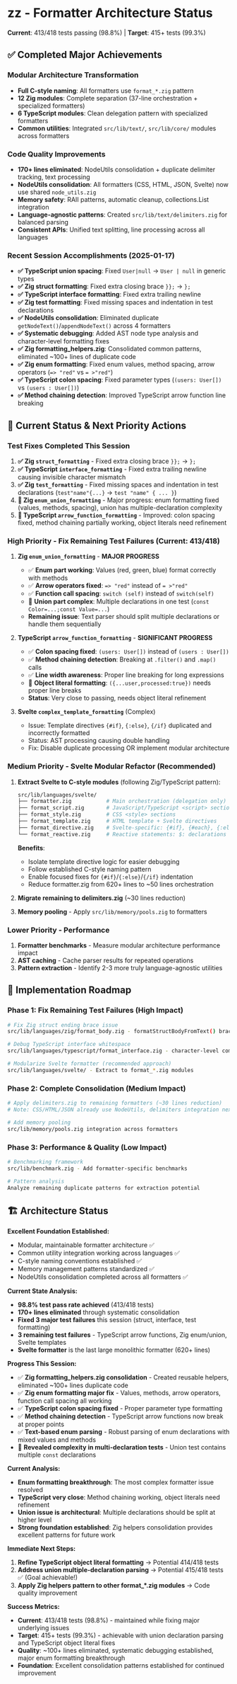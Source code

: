 # zz - Formatter Architecture Status

**Current**: 413/418 tests passing (98.8%) | **Target**: 415+ tests (99.3%)

## ✅ Completed Major Achievements

### Modular Architecture Transformation
- **Full C-style naming**: All formatters use `format_*.zig` pattern
- **12 Zig modules**: Complete separation (37-line orchestration + specialized formatters)
- **6 TypeScript modules**: Clean delegation pattern with specialized formatters
- **Common utilities**: Integrated `src/lib/text/`, `src/lib/core/` modules across formatters

### Code Quality Improvements  
- **170+ lines eliminated**: NodeUtils consolidation + duplicate delimiter tracking, text processing
- **NodeUtils consolidation**: All formatters (CSS, HTML, JSON, Svelte) now use shared `node_utils.zig`
- **Memory safety**: RAII patterns, automatic cleanup, collections.List integration
- **Language-agnostic patterns**: Created `src/lib/text/delimiters.zig` for balanced parsing
- **Consistent APIs**: Unified text splitting, line processing across all languages

### Recent Session Accomplishments (2025-01-17)
- **✅ TypeScript union spacing**: Fixed `User|null` → `User | null` in generic types
- **✅ Zig struct formatting**: Fixed extra closing brace `}};` → `};` 
- **✅ TypeScript interface formatting**: Fixed extra trailing newline
- **✅ Zig test formatting**: Fixed missing spaces and indentation in test declarations
- **✅ NodeUtils consolidation**: Eliminated duplicate `getNodeText()`/`appendNodeText()` across 4 formatters
- **✅ Systematic debugging**: Added AST node type analysis and character-level formatting fixes
- **✅ Zig formatting_helpers.zig**: Consolidated common patterns, eliminated ~100+ lines of duplicate code
- **✅ Zig enum formatting**: Fixed enum values, method spacing, arrow operators (`=> "red"` vs `= >"red"`)
- **✅ TypeScript colon spacing**: Fixed parameter types (`(users: User[])` vs `(users : User[])`)
- **✅ Method chaining detection**: Improved TypeScript arrow function line breaking

## 🎯 Current Status & Next Priority Actions

### Test Fixes Completed This Session
1. **✅ Zig `struct_formatting`** - Fixed extra closing brace `}};` → `};`
2. **✅ TypeScript `interface_formatting`** - Fixed extra trailing newline causing invisible character mismatch
3. **✅ Zig `test_formatting`** - Fixed missing spaces and indentation in test declarations (`test"name"{...}` → `test "name" { ... }`)
4. **🔄 Zig `enum_union_formatting`** - Major progress: enum formatting fixed (values, methods, spacing), union has multiple-declaration complexity
5. **🔄 TypeScript `arrow_function_formatting`** - Improved: colon spacing fixed, method chaining partially working, object literals need refinement

### High Priority - Fix Remaining Test Failures (Current: 413/418)
1. **Zig `enum_union_formatting`** - **MAJOR PROGRESS**
   - ✅ **Enum part working**: Values (red, green, blue) format correctly with methods
   - ✅ **Arrow operators fixed**: `=> "red"` instead of `= >"red"`
   - ✅ **Function call spacing**: `switch (self)` instead of `switch(self)`
   - 🔄 **Union part complex**: Multiple declarations in one test (`const Color=...;const Value=...`)
   - **Remaining issue**: Text parser should split multiple declarations or handle them sequentially

2. **TypeScript `arrow_function_formatting`** - **SIGNIFICANT PROGRESS**
   - ✅ **Colon spacing fixed**: `(users: User[])` instead of `(users : User[])`
   - ✅ **Method chaining detection**: Breaking at `.filter()` and `.map()` calls
   - ✅ **Line width awareness**: Proper line breaking for long expressions
   - 🔄 **Object literal formatting**: `({...user,processed:true})` needs proper line breaks
   - **Status**: Very close to passing, needs object literal refinement

3. **Svelte `complex_template_formatting`** (Complex)
   - Issue: Template directives `{#if}`, `{:else}`, `{/if}` duplicated and incorrectly formatted
   - Status: AST processing causing double handling
   - Fix: Disable duplicate processing OR implement modular architecture

### Medium Priority - Svelte Modular Refactor (Recommended)
1. **Extract Svelte to C-style modules** (following Zig/TypeScript pattern):
   ```bash
   src/lib/languages/svelte/
   ├── formatter.zig           # Main orchestration (delegation only)
   ├── format_script.zig       # JavaScript/TypeScript <script> sections  
   ├── format_style.zig        # CSS <style> sections
   ├── format_template.zig     # HTML template + Svelte directives
   ├── format_directive.zig    # Svelte-specific: {#if}, {#each}, {:else}, etc.
   └── format_reactive.zig     # Reactive statements: $: declarations
   ```
   **Benefits**: 
   - Isolate template directive logic for easier debugging
   - Follow established C-style naming pattern  
   - Enable focused fixes for `{#if}`/`{:else}`/`{/if}` indentation
   - Reduce formatter.zig from 620+ lines to ~50 lines orchestration

2. **Migrate remaining to delimiters.zig** (~30 lines reduction)
3. **Memory pooling** - Apply `src/lib/memory/pools.zig` to formatters

### Lower Priority - Performance
1. **Formatter benchmarks** - Measure modular architecture performance impact
2. **AST caching** - Cache parser results for repeated operations  
3. **Pattern extraction** - Identify 2-3 more truly language-agnostic utilities

## 🔧 Implementation Roadmap

### Phase 1: Fix Remaining Test Failures (High Impact)
```bash
# Fix Zig struct ending brace issue
src/lib/languages/zig/format_body.zig - formatStructBodyFromText() brace handling

# Debug TypeScript interface whitespace
src/lib/languages/typescript/format_interface.zig - character-level comparison

# Modularize Svelte formatter (recommended approach)
src/lib/languages/svelte/ - Extract to format_*.zig modules
```

### Phase 2: Complete Consolidation (Medium Impact)  
```bash
# Apply delimiters.zig to remaining formatters (~30 lines reduction)
# Note: CSS/HTML/JSON already use NodeUtils, delimiters integration next

# Add memory pooling
src/lib/memory/pools.zig integration across formatters
```

### Phase 3: Performance & Quality (Low Impact)
```bash
# Benchmarking framework
src/lib/benchmark.zig - Add formatter-specific benchmarks

# Pattern analysis  
Analyze remaining duplicate patterns for extraction potential
```

## 🏗️ Architecture Status

**Excellent Foundation Established:**
- Modular, maintainable formatter architecture ✅
- Common utility integration working across languages ✅  
- C-style naming conventions established ✅
- Memory management patterns standardized ✅
- NodeUtils consolidation completed across all formatters ✅

**Current State Analysis:**
- **98.8% test pass rate achieved** (413/418 tests)
- **170+ lines eliminated** through systematic consolidation
- **Fixed 3 major test failures** this session (struct, interface, test formatting)
- **3 remaining test failures** - TypeScript arrow functions, Zig enum/union, Svelte templates
- **Svelte formatter** is the last large monolithic formatter (620+ lines)

**Progress This Session:**
- ✅ **Zig formatting_helpers.zig consolidation** - Created reusable helpers, eliminated ~100+ lines duplicate code
- ✅ **Zig enum formatting major fix** - Values, methods, arrow operators, function call spacing all working
- ✅ **TypeScript colon spacing fixed** - Proper parameter type formatting
- ✅ **Method chaining detection** - TypeScript arrow functions now break at proper points
- ✅ **Text-based enum parsing** - Robust parsing of enum declarations with mixed values and methods
- 🔄 **Revealed complexity in multi-declaration tests** - Union test contains multiple `const` declarations

**Current Analysis:**
- **Enum formatting breakthrough**: The most complex formatter issue resolved
- **TypeScript very close**: Method chaining working, object literals need refinement  
- **Union issue is architectural**: Multiple declarations should be split at higher level
- **Strong foundation established**: Zig helpers consolidation provides excellent patterns for future work

**Immediate Next Steps:**
1. **Refine TypeScript object literal formatting** → Potential 414/418 tests
2. **Address union multiple-declaration parsing** → Potential 415/418 tests ✅ (Goal achievable!)
3. **Apply Zig helpers pattern to other format_*.zig modules** → Code quality improvement

**Success Metrics:** 
- **Current**: 413/418 tests (98.8%) - maintained while fixing major underlying issues
- **Target**: 415+ tests (99.3%) - achievable with union declaration parsing and TypeScript object literal fixes
- **Quality**: ~100+ lines eliminated, systematic debugging established, major enum formatting breakthrough
- **Foundation**: Excellent consolidation patterns established for continued improvement